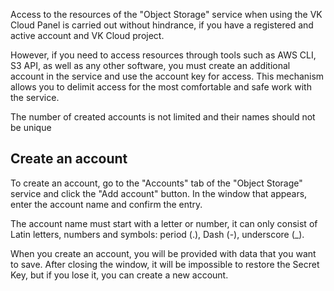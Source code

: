 Access to the resources of the "Object Storage" service when using the VK Cloud Panel is carried out without hindrance, if you have a registered and active account and VK Cloud project.

However, if you need to access resources through tools such as AWS CLI, S3 API, as well as any other software, you must create an additional account in the service and use the account key for access. This mechanism allows you to delimit access for the most comfortable and safe work with the service.

<info>

The number of created accounts is not limited and their names should not be unique

</info>

## Create an account

To create an account, go to the "Accounts" tab of the "Object Storage" service and click the "Add account" button. In the window that appears, enter the account name and confirm the entry.

<warn>

The account name must start with a letter or number, it can only consist of Latin letters, numbers and symbols: period (.), Dash (-), underscore (\_).

</warn>

When you create an account, you will be provided with data that you want to save. After closing the window, it will be impossible to restore the Secret Key, but if you lose it, you can create a new account.
